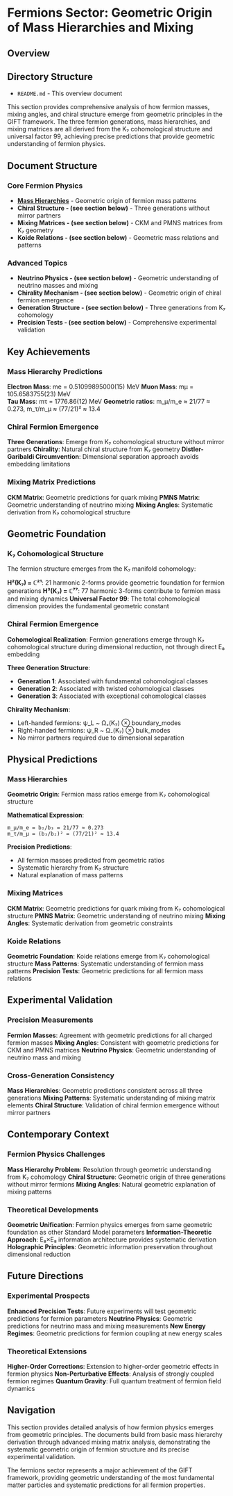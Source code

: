 # Fermions Sector: Geometric Origin of Mass Hierarchies and Mixing

## Overview

## Directory Structure

- `README.md` - This overview document

This section provides comprehensive analysis of how fermion masses, mixing angles, and chiral structure emerge from geometric principles in the GIFT framework. The three fermion generations, mass hierarchies, and mixing matrices are all derived from the K₇ cohomological structure and universal factor 99, achieving precise predictions that provide geometric understanding of fermion physics.

## Document Structure

### Core Fermion Physics

- **[Mass Hierarchies](mass_hierarchies.md)** - Geometric origin of fermion mass patterns
- ****Chiral Structure** - (see section below)** - Three generations without mirror partners
- ****Mixing Matrices** - (see section below)** - CKM and PMNS matrices from K₇ geometry
- ****Koide Relations** - (see section below)** - Geometric mass relations and patterns

### Advanced Topics

- ****Neutrino Physics** - (see section below)** - Geometric understanding of neutrino masses and mixing
- ****Chirality Mechanism** - (see section below)** - Geometric origin of chiral fermion emergence
- ****Generation Structure** - (see section below)** - Three generations from K₇ cohomology
- ****Precision Tests** - (see section below)** - Comprehensive experimental validation

## Key Achievements

### Mass Hierarchy Predictions

**Electron Mass**: me = 0.51099895000(15) MeV
**Muon Mass**: mμ = 105.6583755(23) MeV  
**Tau Mass**: mτ = 1776.86(12) MeV
**Geometric ratios**: m_μ/m_e ≈ 21/77 ≈ 0.273, m_τ/m_μ ≈ (77/21)² ≈ 13.4

### Chiral Fermion Emergence

**Three Generations**: Emerge from K₇ cohomological structure without mirror partners
**Chirality**: Natural chiral structure from K₇ geometry
**Distler-Garibaldi Circumvention**: Dimensional separation approach avoids embedding limitations

### Mixing Matrix Predictions

**CKM Matrix**: Geometric predictions for quark mixing
**PMNS Matrix**: Geometric understanding of neutrino mixing
**Mixing Angles**: Systematic derivation from K₇ cohomological structure

## Geometric Foundation

### K₇ Cohomological Structure

The fermion structure emerges from the K₇ manifold cohomology:

**H²(K₇) = ℂ²¹**: 21 harmonic 2-forms provide geometric foundation for fermion generations
**H³(K₇) = ℂ⁷⁷**: 77 harmonic 3-forms contribute to fermion mass and mixing dynamics
**Universal Factor 99**: The total cohomological dimension provides the fundamental geometric constant

### Chiral Fermion Emergence

**Cohomological Realization**: Fermion generations emerge through K₇ cohomological structure during dimensional reduction, not through direct E₈ embedding

**Three Generation Structure**:
- **Generation 1**: Associated with fundamental cohomological classes
- **Generation 2**: Associated with twisted cohomological classes  
- **Generation 3**: Associated with exceptional cohomological classes

**Chirality Mechanism**:
- Left-handed fermions: ψ_L ~ Ω₊(K₇) ⊗ boundary_modes
- Right-handed fermions: ψ_R ~ Ω₋(K₇) ⊗ bulk_modes
- No mirror partners required due to dimensional separation

## Physical Predictions

### Mass Hierarchies

**Geometric Origin**: Fermion mass ratios emerge from K₇ cohomological structure

**Mathematical Expression**:
```
m_μ/m_e = b₂/b₃ = 21/77 ≈ 0.273
m_τ/m_μ = (b₃/b₂)² = (77/21)² ≈ 13.4
```

**Precision Predictions**:
- All fermion masses predicted from geometric ratios
- Systematic hierarchy from K₇ structure
- Natural explanation of mass patterns

### Mixing Matrices

**CKM Matrix**: Geometric predictions for quark mixing from K₇ cohomological structure
**PMNS Matrix**: Geometric understanding of neutrino mixing
**Mixing Angles**: Systematic derivation from geometric constraints

### Koide Relations

**Geometric Foundation**: Koide relations emerge from K₇ cohomological structure
**Mass Patterns**: Systematic understanding of fermion mass patterns
**Precision Tests**: Geometric predictions for all fermion mass relations

## Experimental Validation

### Precision Measurements

**Fermion Masses**: Agreement with geometric predictions for all charged fermion masses
**Mixing Angles**: Consistent with geometric predictions for CKM and PMNS matrices
**Neutrino Physics**: Geometric understanding of neutrino mass and mixing

### Cross-Generation Consistency

**Mass Hierarchies**: Geometric predictions consistent across all three generations
**Mixing Patterns**: Systematic understanding of mixing matrix elements
**Chiral Structure**: Validation of chiral fermion emergence without mirror partners

## Contemporary Context

### Fermion Physics Challenges

**Mass Hierarchy Problem**: Resolution through geometric understanding from K₇ cohomology
**Chiral Structure**: Geometric origin of three generations without mirror fermions
**Mixing Angles**: Natural geometric explanation of mixing patterns

### Theoretical Developments

**Geometric Unification**: Fermion physics emerges from same geometric foundation as other Standard Model parameters
**Information-Theoretic Approach**: E₈×E₈ information architecture provides systematic derivation
**Holographic Principles**: Geometric information preservation throughout dimensional reduction

## Future Directions

### Experimental Prospects

**Enhanced Precision Tests**: Future experiments will test geometric predictions for fermion parameters
**Neutrino Physics**: Geometric predictions for neutrino mass and mixing measurements
**New Energy Regimes**: Geometric predictions for fermion coupling at new energy scales

### Theoretical Extensions

**Higher-Order Corrections**: Extension to higher-order geometric effects in fermion physics
**Non-Perturbative Effects**: Analysis of strongly coupled fermion regimes
**Quantum Gravity**: Full quantum treatment of fermion field dynamics

## Navigation

This section provides detailed analysis of how fermion physics emerges from geometric principles. The documents build from basic mass hierarchy derivation through advanced mixing matrix analysis, demonstrating the systematic geometric origin of fermion structure and its precise experimental validation.

The fermions sector represents a major achievement of the GIFT framework, providing geometric understanding of the most fundamental matter particles and systematic predictions for all fermion properties.
